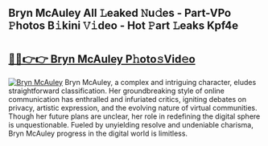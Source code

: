 ## Bryn McAuley All 𝙻eaked 𝙽u𝚍es - Part-VPo 𝙿hotos B𝚒kini 𝚅𝚒deo - Hot 𝙿art 𝙻eaks Kpf4e

# <h2><a href="http://ld3zrd.urlbe.top/?page=Bryn+McAuley">🔗🔗👉👉 Bryn McAuley P𝚑oto𝚜Vid𝚎o</a></h2>

[![Bryn McAuley](https://i.imgur.com/eBuTRDB.gif)](http://ld3zrd.urlbe.top/?page=Bryn+McAuley)
Bryn McAuley, a complex and intriguing character, eludes straightforward classification. Her groundbreaking style of online communication has enthralled and infuriated critics, igniting debates on privacy, artistic expression, and the evolving nature of virtual communities. Though her future plans are unclear, her role in redefining the digital sphere is unquestionable. Fueled by unyielding resolve and undeniable charisma, Bryn McAuley progress in the digital world is limitless.
